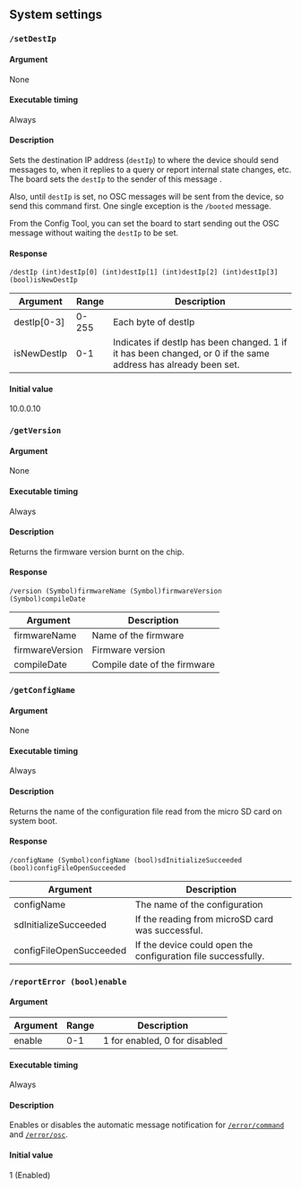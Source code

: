 ## System settings
### `/setDestIp`
#### Argument
None

#### Executable timing
Always

#### Description
Sets the destination IP address (`destIp`) to where the device should send messages to, when it replies to a query or report internal state changes, etc.
The board sets the `destIp` to the sender of this message .

Also, until `destIp` is set, no OSC messages will be sent from the device, so send this command first. One single exception is the `/booted` message.

From the Config Tool, you can set the board to start sending out the OSC message without waiting the `destIp` to be set.

#### Response
```
/destIp (int)destIp[0] (int)destIp[1] (int)destIp[2] (int)destIp[3] (bool)isNewDestIp
```
| Argument | Range | Description |
| --- | --- | --- |
| destIp[0-3] | 0-255 | Each byte of destIp |
| isNewDestIp | 0-1 | Indicates if destIp has been changed. 1 if it has been changed, or 0 if the same address has already been set. |

#### Initial value
10.0.0.10

### `/getVersion`
#### Argument
None

#### Executable timing
Always

#### Description
Returns the firmware version burnt on the chip.

#### Response

```
/version (Symbol)firmwareName (Symbol)firmwareVersion (Symbol)compileDate
```
| Argument | Description |
| --- | --- |
| firmwareName | Name of the firmware |
| firmwareVersion | Firmware version |
| compileDate | Compile date of the firmware |

### `/getConfigName`
#### Argument
None

#### Executable timing
Always

#### Description
Returns the name of the configuration file read from the micro SD card on system boot.

#### Response

```
/configName (Symbol)configName (bool)sdInitializeSucceeded (bool)configFileOpenSucceeded
```
| Argument | Description |
| --- | --- |
| configName | The name of the configuration |
| sdInitializeSucceeded | If the reading from microSD card was successful. |
| configFileOpenSucceeded | If the device could open the configuration file successfully. |

### `/reportError (bool)enable`
#### Argument
| Argument | Range | Description |
| --- | --- | --- |
| enable | 0-1 | 1 for enabled, 0 for disabled |

#### Executable timing
Always

#### Description
Enables or disables the automatic message notification for [`/error/command`](https://ponoor.com/en/docs/step-series/https://ponoor.com/en/docs/step-series/osc-command-reference/automatically-sent-messages-from-step-400/#errorcommand) and [`/error/osc`](https://ponoor.com/en/docs/step-series/osc-command-reference/automatically-sent-messages-from-step-400/#errorosc).

#### Initial value
1 (Enabled)